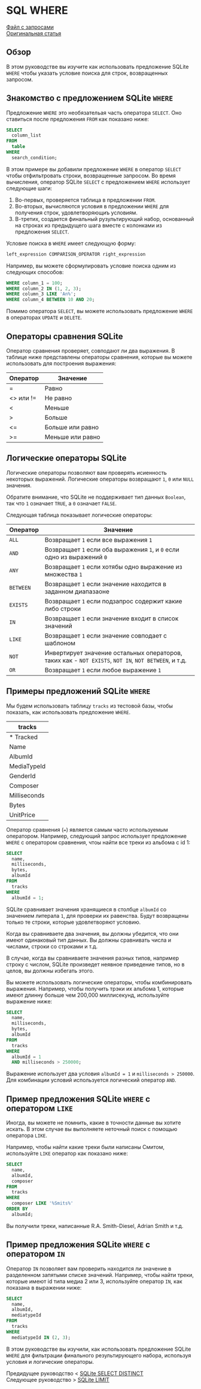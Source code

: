 # SQL WHERE ###########################

[Файл с запросами][querys]   
[Оригинальная статья][origin]

[querys]: ./querys.sql
[origin]: https://www.sqlitetutorial.net/sqlite-where/

## Обзор ##############################

В этом руководстве вы изучите как использовать предложение SQLite `WHERE` чтобы указать условие поиска для строк, возвращенных запросом.

## Знакомство с предложением SQLite `WHERE` 

Предложение `WHERE` это необязательая часть оператора `SELECT`. Оно ставиться после предложения `FROM` как показано ниже:

~~~ SQL ~~~~~~~~~~~~~~~~~~~~~~~~~~~~~~~
SELECT 
  column_list
FROM
  table
WHERE
  search_condition;
~~~~~~~~~~~~~~~~~~~~~~~~~~~~~~~~~~~~~~~

В этом примере вы добавили предложение `WHERE` в оператор `SELECT` чтобы отфильтровать строки, возвращенные запросом. Во время вычисления, оператор SQLite `SELECT` с предложением `WHERE` использует следующие шаги:

1. Во-первых, проверяется таблица в предложении `FROM`.
2. Во-вторых, вычисляются условия в предложении `WHERE` для получения строк, удовлетворяющиъ условиям.
3. В-третих, создается финальный рузультирующий набор, основанный на строках из предыдущего шага вместе с колонками из предложения `SELECT`.

Условие поиска в `WHERE` имеет следующую форму:

~~~ SQL ~~~~~~~~~~~~~~~~~~~~~~~~~~~~~~~
left_expression COMPARISON_OPERATOR right_expression
~~~~~~~~~~~~~~~~~~~~~~~~~~~~~~~~~~~~~~~

Например, вы можете сформулировать условие поиска одним из следующих способов:

~~~ SQL ~~~~~~~~~~~~~~~~~~~~~~~~~~~~~~~
WHERE column_1 = 100;
WHERE column_2 IN (1, 2, 3);
WHERE column_3 LIKE 'An%';
WHERE column_4 BETWEEN 10 AND 20;
~~~~~~~~~~~~~~~~~~~~~~~~~~~~~~~~~~~~~~~

Помимо оператора `SELECT`, вы можете использовать предложение `WHERE` в операторах `UPDATE` и `DELETE`.

## Операторы сравнения SQLite #########

Оператор сравнения проверяет, совподают ли два выражения. В таблице ниже представлены операторы сравнения, которые вы можете использовать для построения выражения:

| Оператор  | Значение |
|-----------|----------|
| =         | Равно    |
| <> или != | Не равно |
| <         | Меньше   |
| >         | Больше   |
| <=        | Больше или равно |
| >=        | Меньше или равно |

## Логические операторы SQLite ########

Логические операторы позволяют вам проверять исиенность некоторых выражений. Логические операторы возвращают `1`, `0` или `NULL` значения.

Обратите внимание, что SQLite не поддерживает тип данных `Boolean`, так что `1` означает `TRUE`, а `0` означает `FALSE`.

Следующая таблица показывает логические операторы:

| Оператор   | Значение  |
|------------|-----------|
| `ALL`      | Возвращает `1` если все выражения `1` |
| `AND`      | Возвращает `1` если оба выражения `1`, и `0` если одно из выражений `0` |
| `ANY`      | Возвращает `1` если хотябы одно выражение из множества `1` | 
| `BETWEEN`  | Возвращает `1` если значение находится в заданном диапазаоне |
| `EXISTS`   | Возвращает `1` если подзапрос содержит какие либо строки |
| `IN`       | Возвращает `1` если значение входит в список значений |
| `LIKE`     | Возвращает `1` если значение совподает с шаблоном |
| `NOT`      | Инвертирует значение остальных операторов, таких как - `NOT EXISTS`, `NOT IN`, `NOT BETWEEN`, и т.д. |
| `OR`       | Возвращает `1` если любое выражение `1` |

## Примеры предложений SQLite `WHERE` #

Мы будем использовать таблицу `tracks` из тестовой базы, чтобы показать, как использовать предложение `WHERE`.

|   tracks       |
|----------------|
| * Tracked      |
|   Name         |
|   AlbumId      |
|   MediaTypeId  |
|   GenderId     |
|   Composer     |
|   Milliseconds |
|   Bytes        |
|   UnitPrice    |

Оператор сравнения (`=`) является самым часто используемым оператором. Например, следующий запрос использует предложение `WHERE` с оператором сравнения, чтоы найти все треки из альбома с id 1:

~~~ SQL ~~~~~~~~~~~~~~~~~~~~~~~~~~~~~~~
SELECT
  name,
  milliseconds,
  bytes,
  albumId
FROM
  tracks
WHERE
  albumId = 1;
~~~~~~~~~~~~~~~~~~~~~~~~~~~~~~~~~~~~~~~

SQLite сравнивает значения хранящиеся в столбце `albumId` со значением литерала `1`, для проверки их равенства. Будут возвращены только те строки, которые удовлетворяют условию.

Когда вы сравниваете два значения, вы должны убедится, что они имеют одинаковый тип данных. Вы должны сравнивать числа и числами, строки со строками и т.д.

В случае, когда вы сравниваете значения разных типов, например строку с числом, SQLite произведет неявное приведение типов, но в целов, вы должны избегать этого.

Вы можете использовать логические операторы, чтобы комбинировать выражения. Например, чтобы получить трэки их альбома 1, которые имеют длинну больше чем 200,000 миллисекунд, используйте выражение ниже:

~~~ SQL ~~~~~~~~~~~~~~~~~~~~~~~~~~~~~~~
SELECT
  name,
  milliseconds,
  bytes,
  albumId
FROM
  tracks
WHERE
  albumId = 1
  AND milliseconds > 250000;
~~~~~~~~~~~~~~~~~~~~~~~~~~~~~~~~~~~~~~~

Выражение использует два условия `albumId = 1` и `milliseconds > 250000`. Для комбинации условий используется логический оператор `AND`.

## Пример предложения SQLite `WHERE` с оператором `LIKE`

Иногда, вы можете не помнить, какие в точности данные вы хотите искать. В этом случае вы выполняете неточный поиск с помощью оператора `LIKE`.

Например, чтобы найти какие треки были написаны Смитом, используйте `LIKE` оператор как показано ниже:

~~~ SQL ~~~~~~~~~~~~~~~~~~~~~~~~~~~~~~~
SELECT
  name,
  albumId,
  composer
FROM
  tracks
WHERE
  composer LIKE '%Smits%'
ORDER BY
  albumId;
~~~~~~~~~~~~~~~~~~~~~~~~~~~~~~~~~~~~~~~

Вы получили треки, написанные R.A. Smith-Diesel, Adrian Smith и т.д.

## Пример предложения SQLite `WHERE` с оператором `IN`

Оператор `IN` позволяет вам проверить находится ли значение в разделенном запятыми списке значений. Например, чтобы найти треки, которые имеют id типа медиа 2 или 3, используйте оператор `IN`, как показана в выражении ниже:

~~~ SQL ~~~~~~~~~~~~~~~~~~~~~~~~~~~~~~~
SELECT
  name,
  albumId,
  mediatypeId
FROM
  tracks
WHERE
  mediatypeId IN (2, 3);
~~~~~~~~~~~~~~~~~~~~~~~~~~~~~~~~~~~~~~~

В этом руководстве вы изучили, как использовать предложение SQLite `WHERE` для фильтрации финального результирующего набора, используя условия и логические операторы.

Предидущее руководство < [SQLite SELECT DISTINCT][prev]  
Следующее руководство > [SQLite LIMIT][next]

[prev]: ../SQLiteSelectDistinct/translate.md
[next]: ../SQLiteLimit/translate.md